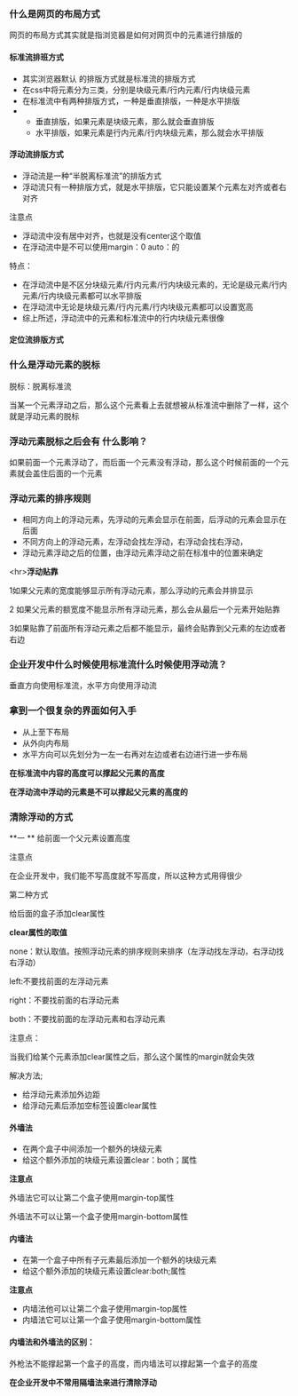 ### 什么是网页的布局方式

网页的布局方式其实就是指浏览器是如何对网页中的元素进行排版的

#### 标准流排班方式

* 其实浏览器默认 的排版方式就是标准流的排版方式
* 在css中将元素分为三类，分别是块级元素/行内元素/行内块级元素
* 在标准流中有两种排版方式，一种是垂直排版，一种是水平排版
* * 垂直排版，如果元素是块级元素，那么就会垂直排版
  * 水平排版，如果元素是行内元素/行内块级元素，那么就会水平排版

#### 浮动流排版方式

* 浮动流是一种“半脱离标准流”的排版方式
* 浮动流只有一种排版方式，就是水平排版，它只能设置某个元素左对齐或者右对齐

注意点

* 浮动流中没有居中对齐，也就是没有center这个取值
* 在浮动流中是不可以使用margin：0 auto：的

特点：

* 在浮动流中是不区分块级元素/行内元素/行内块级元素的，无论是级元素/行内元素/行内块级元素都可以水平排版
* 在浮动流中无论是块级元素/行内元素/行内块级元素都可以设置宽高
* 综上所述，浮动流中的元素和标准流中的行内块级元素很像

#### 定位流排版方式

### 什么是浮动元素的脱标

脱标：脱离标准流

当某一个元素浮动之后，那么这个元素看上去就想被从标准流中删除了一样，这个就是浮动元素的脱标

### 浮动元素脱标之后会有 什么影响？

如果前面一个元素浮动了，而后面一个元素没有浮动，那么这个时候前面的一个元素就会盖住后面的一个元素

### 浮动元素的排序规则

* 相同方向上的浮动元素，先浮动的元素会显示在前面，后浮动的元素会显示在后面
* 不同方向上的浮动元素，左浮动会找左浮动，右浮动会找右浮动，
* 浮动元素浮动之后的位置，由浮动元素浮动之前在标准中的位置来确定

&lt;hr&gt;**浮动贴靠**

1如果父元素的宽度能够显示所有浮动元素，那么浮动的元素会并排显示

2 如果父元素的额宽度不能显示所有浮动元素，那么会从最后一个元素开始贴靠

3如果贴靠了前面所有浮动元素之后都不能显示，最终会贴靠到父元素的左边或者右边

### 企业开发中什么时候使用标准流什么时候使用浮动流？

垂直方向使用标准流，水平方向使用浮动流

### 拿到一个很复杂的界面如何入手

* 从上至下布局
* 从外向内布局
* 水平方向可以先划分为一左一右再对左边或者右边进行进一步布局

**在标准流中内容的高度可以撑起父元素的高度**

**在浮动流中浮动的元素是不可以撑起父元素的高度的**

### 清除浮动的方式

**一  ** 给前面一个父元素设置高度

注意点

在企业开发中，我们能不写高度就不写高度，所以这种方式用得很少

第二种方式

给后面的盒子添加clear属性

**clear属性的取值**

none：默认取值。按照浮动元素的排序规则来排序（左浮动找左浮动，右浮动找右浮动）

left:不要找前面的左浮动元素

right：不要找前面的右浮动元素

both：不要找前面的左浮动元素和右浮动元素

注意点：

当我们给某个元素添加clear属性之后，那么这个属性的margin就会失效

解决方法;

* 给浮动元素添加外边距
* 给浮动元素后添加空标签设置clear属性

#### 外墙法

* 在两个盒子中间添加一个额外的块级元素
* 给这个额外添加的块级元素设置clear：both；属性

**注意点**

外墙法它可以让第二个盒子使用margin-top属性

外墙法不可以让第一个盒子使用margin-bottom属性

#### 内墙法

* 在第一个盒子中所有子元素最后添加一个额外的块级元素
* 给这个额外添加的块级元素设置clear:both;属性

**注意点**

* 内墙法他可以让第二个盒子使用margin-top属性
* 内墙法它可以让第一个盒子使用margin-bottom属性

#### 内墙法和外墙法的区别：

外枪法不能撑起第一个盒子的高度，而内墙法可以撑起第一个盒子的高度

**在企业开发中不常用隔墙法来进行清除浮动**

